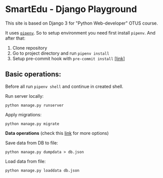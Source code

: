 # SmartEdu - Django Playground

This site is based on Django 3 for "Python Web-developer" OTUS course.

It uses [`pipenv`](https://webdevblog.ru/pipenv-rukovodstvo-po-novomu-instrumentu-python/). So to setup environment you need first install `pipenv`. And after that:

1. Clone repository
2. Go to project directory and run `pipenv install`
3. Setup pre-commit hook with `pre-commit install` [[link]](https://github.com/cognitedata/python-pre-commit-hooks#install-the-pre-commit-hooks-by-running-this-command)

## Basic operations:

Before all run `pipenv shell` and continue in created shell.


Run server locally:
```
python manage.py runserver
```


Apply migrations:
```
python manage.py migrate
```

**Data operations** (check this [link](https://coderwall.com/p/mvsoyg/django-dumpdata-and-loaddata) for more options)

Save data from DB to file: 
```
python manage.py dumpdata > db.json
```


Load data from file:
```
python manage.py loaddata db.json
```